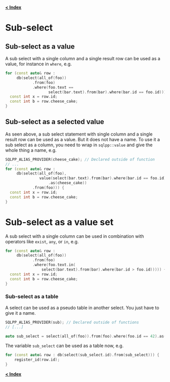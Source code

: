 [**< Index**](/docs/README.md)

# Sub-select

## Sub-select as a value

A sub select with a single column and a single result row can be used as a value, for instance in `where`, e.g.

```c++
for (const auto& row :
     db(select(all_of(foo))
            .from(foo)
            .where(foo.text ==
                   select(bar.text).from(bar).where(bar.id == foo.id)))) {
  const int x = row.id;
  const int b = row.cheese_cake;
}
```

## Sub-select as a selected value

As seen above, a sub select statement with single column and a single result row can be used as a value. But it does not have a name.
To use it a sub select as a column, you need to wrap in `sqlpp::value` and give the whole thing a name, e.g.

```c++
SQLPP_ALIAS_PROVIDER(cheese_cake); // Declared outside of function
// ...
for (const auto& row :
     db(select(all_of(foo),
               value(select(bar.text).from(bar).where(bar.id == foo.id))
                   .as(cheese_cake))
            .from(foo))) {
  const int x = row.id;
  const int b = row.cheese_cake;
}

```
# Sub-select as a value set

A sub select with a single column can be used in combination with operators like `exist`, `any`, or `in`, e.g.

```c++
for (const auto& row :
     db(select(all_of(foo))
            .from(foo)
            .where(foo.text.in(
                select(bar.text).from(bar).where(bar.id > foo.id))))) {
  const int x = row.id;
  const int b = row.cheese_cake;
}
```

### Sub-select as a table

A select can be used as a pseudo table in another select. You just have to give
it a name.

```c++
SQLPP_ALIAS_PROVIDER(sub); // Declared outside of functions
// [...]

auto sub_select = select(all_of(foo)).from(foo).where(foo.id == 42).as(sub);
```

The variable `sub_select` can be used as a table now, e.g.

```c++
for (const auto& row : db(select(sub_select.id).from(sub_select))) {
    register_id(row.id);
}
```

[**< Index**](/docs/README.md)
